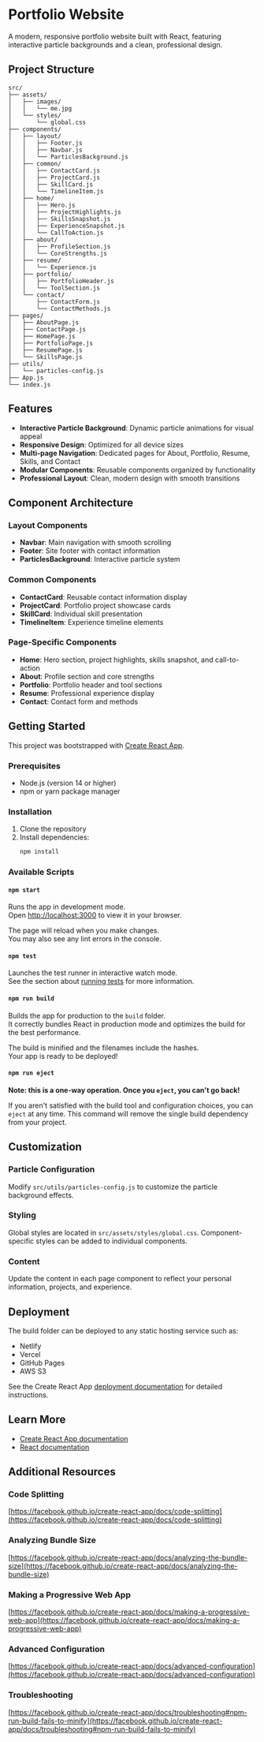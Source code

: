 # Portfolio Website

A modern, responsive portfolio website built with React, featuring interactive particle backgrounds and a clean, professional design.

## Project Structure

```
src/
├── assets/
│   ├── images/
│   │   └── me.jpg
│   └── styles/
│       └── global.css
├── components/
│   ├── layout/
│   │   ├── Footer.js
│   │   ├── Navbar.js
│   │   └── ParticlesBackground.js
│   ├── common/
│   │   ├── ContactCard.js
│   │   ├── ProjectCard.js
│   │   ├── SkillCard.js
│   │   └── TimelineItem.js
│   ├── home/
│   │   ├── Hero.js
│   │   ├── ProjectHighlights.js
│   │   ├── SkillsSnapshot.js
│   │   ├── ExperienceSnapshot.js
│   │   └── CallToAction.js
│   ├── about/
│   │   ├── ProfileSection.js
│   │   └── CoreStrengths.js
│   ├── resume/
│   │   └── Experience.js
│   ├── portfolio/
│   │   ├── PortfolioHeader.js
│   │   └── ToolSection.js
│   └── contact/
│       ├── ContactForm.js
│       └── ContactMethods.js
├── pages/
│   ├── AboutPage.js
│   ├── ContactPage.js
│   ├── HomePage.js
│   ├── PortfolioPage.js
│   ├── ResumePage.js
│   └── SkillsPage.js
├── utils/
│   └── particles-config.js
├── App.js
└── index.js
```

## Features

- **Interactive Particle Background**: Dynamic particle animations for visual appeal
- **Responsive Design**: Optimized for all device sizes
- **Multi-page Navigation**: Dedicated pages for About, Portfolio, Resume, Skills, and Contact
- **Modular Components**: Reusable components organized by functionality
- **Professional Layout**: Clean, modern design with smooth transitions

## Component Architecture

### Layout Components
- **Navbar**: Main navigation with smooth scrolling
- **Footer**: Site footer with contact information
- **ParticlesBackground**: Interactive particle system

### Common Components
- **ContactCard**: Reusable contact information display
- **ProjectCard**: Portfolio project showcase cards
- **SkillCard**: Individual skill presentation
- **TimelineItem**: Experience timeline elements

### Page-Specific Components
- **Home**: Hero section, project highlights, skills snapshot, and call-to-action
- **About**: Profile section and core strengths
- **Portfolio**: Portfolio header and tool sections
- **Resume**: Professional experience display
- **Contact**: Contact form and methods

## Getting Started

This project was bootstrapped with [Create React App](https://github.com/facebook/create-react-app).

### Prerequisites

- Node.js (version 14 or higher)
- npm or yarn package manager

### Installation

1. Clone the repository
2. Install dependencies:
   ```bash
   npm install
   ```

### Available Scripts

#### `npm start`

Runs the app in development mode.\
Open [http://localhost:3000](http://localhost:3000) to view it in your browser.

The page will reload when you make changes.\
You may also see any lint errors in the console.

#### `npm test`

Launches the test runner in interactive watch mode.\
See the section about [running tests](https://facebook.github.io/create-react-app/docs/running-tests) for more information.

#### `npm run build`

Builds the app for production to the `build` folder.\
It correctly bundles React in production mode and optimizes the build for the best performance.

The build is minified and the filenames include the hashes.\
Your app is ready to be deployed!

#### `npm run eject`

**Note: this is a one-way operation. Once you `eject`, you can't go back!**

If you aren't satisfied with the build tool and configuration choices, you can `eject` at any time. This command will remove the single build dependency from your project.

## Customization

### Particle Configuration
Modify `src/utils/particles-config.js` to customize the particle background effects.

### Styling
Global styles are located in `src/assets/styles/global.css`. Component-specific styles can be added to individual components.

### Content
Update the content in each page component to reflect your personal information, projects, and experience.

## Deployment

The build folder can be deployed to any static hosting service such as:
- Netlify
- Vercel
- GitHub Pages
- AWS S3

See the Create React App [deployment documentation](https://facebook.github.io/create-react-app/docs/deployment) for detailed instructions.

## Learn More

- [Create React App documentation](https://facebook.github.io/create-react-app/docs/getting-started)
- [React documentation](https://reactjs.org/)

## Additional Resources

### Code Splitting
[https://facebook.github.io/create-react-app/docs/code-splitting](https://facebook.github.io/create-react-app/docs/code-splitting)

### Analyzing Bundle Size
[https://facebook.github.io/create-react-app/docs/analyzing-the-bundle-size](https://facebook.github.io/create-react-app/docs/analyzing-the-bundle-size)

### Making a Progressive Web App
[https://facebook.github.io/create-react-app/docs/making-a-progressive-web-app](https://facebook.github.io/create-react-app/docs/making-a-progressive-web-app)

### Advanced Configuration
[https://facebook.github.io/create-react-app/docs/advanced-configuration](https://facebook.github.io/create-react-app/docs/advanced-configuration)

### Troubleshooting
[https://facebook.github.io/create-react-app/docs/troubleshooting#npm-run-build-fails-to-minify](https://facebook.github.io/create-react-app/docs/troubleshooting#npm-run-build-fails-to-minify)